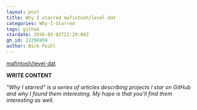 ```yaml
---
layout: post
title: Why I starred mafintosh/level-dat
categories: Why-I-Starred
tags: github
stardate: 2016-03-02T21:29:08Z
gh_id: 22296959
author: Nick Peihl
---
```


[mafintosh/level-dat](star.repo.html_url)

**WRITE CONTENT**

*"Why I starred" is a series of articles describing projects I star on GitHub and why I found them interesting. My hope is that you'll find them interesting as well.*

